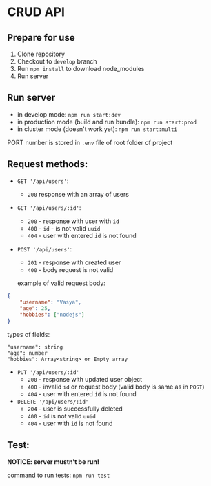 # CRUD API
## Prepare for use
1. Clone repository
2. Checkout to `develop` branch
3. Run `npm install` to download node_modules
4. Run server
## Run server 
- in develop mode: `npm run start:dev`
- in production mode (build and run bundle): `npm run start:prod`
- in cluster mode (doesn't work yet): `npm run start:multi`

PORT number is stored in `.env` file of root folder of project

## Request methods:
- `GET '/api/users'`:
    - `200` response with an array of users
- `GET '/api/users/:id'`:
    - `200` - response with user with `id`
    - `400` - `id` - is not valid `uuid`
    - `404` - user with entered `id` is not found
- `POST '/api/users'`:
    - `201` - response with created user
    - `400` - body request is not valid
    
    example of valid request body:
```json
{
    "username": "Vasya",
    "age": 25,
    "hobbies": ["nodejs"]
}
``` 

   types of fields:
   
    "username": string
    "age": number
    "hobbies": Array<string> or Empty array    
- `PUT '/api/users/:id'`
    - `200` - response with updated user object
    - `400` - invalid `id` or request body (valid body is same as in `POST`)
    - `404` - user with entered `id` is not found
- `DELETE '/api/users/:id'`
    - `204` - user is successfully deleted 
    - `400` - `id` is not valid `uuid` 
    - `404` - user with `id` is not found
   
## Test:
**NOTICE: server mustn't be run!**

command to run tests: `npm run test`
